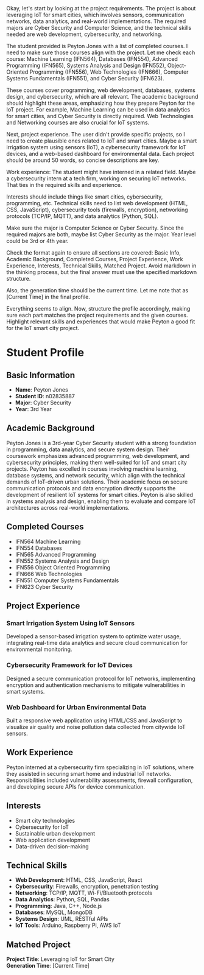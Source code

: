 <think>
Okay, let's start by looking at the project requirements. The project is about leveraging IoT for smart cities, which involves sensors, communication networks, data analytics, and real-world implementations. The required majors are Cyber Security and Computer Science, and the technical skills needed are web development, cybersecurity, and networking.

The student provided is Peyton Jones with a list of completed courses. I need to make sure those courses align with the project. Let me check each course: Machine Learning (IFN564), Databases (IFN554), Advanced Programming (IFN565), Systems Analysis and Design (IFN552), Object-Oriented Programming (IFN556), Web Technologies (IFN666), Computer Systems Fundamentals (IFN551), and Cyber Security (IFN623). 

These courses cover programming, web development, databases, systems design, and cybersecurity, which are all relevant. The academic background should highlight these areas, emphasizing how they prepare Peyton for the IoT project. For example, Machine Learning can be used in data analytics for smart cities, and Cyber Security is directly required. Web Technologies and Networking courses are also crucial for IoT systems.

Next, project experience. The user didn't provide specific projects, so I need to create plausible ones related to IoT and smart cities. Maybe a smart irrigation system using sensors (IoT), a cybersecurity framework for IoT devices, and a web-based dashboard for environmental data. Each project should be around 50 words, so concise descriptions are key.

Work experience: The student might have interned in a related field. Maybe a cybersecurity intern at a tech firm, working on securing IoT networks. That ties in the required skills and experience.

Interests should include things like smart cities, cybersecurity, programming, etc. Technical skills need to list web development (HTML, CSS, JavaScript), cybersecurity tools (firewalls, encryption), networking protocols (TCP/IP, MQTT), and data analytics (Python, SQL).

Make sure the major is Computer Science or Cyber Security. Since the required majors are both, maybe list Cyber Security as the major. Year level could be 3rd or 4th year. 

Check the format again to ensure all sections are covered: Basic Info, Academic Background, Completed Courses, Project Experience, Work Experience, Interests, Technical Skills, Matched Project. Avoid markdown in the thinking process, but the final answer must use the specified markdown structure.

Also, the generation time should be the current time. Let me note that as [Current Time] in the final profile. 

Everything seems to align. Now, structure the profile accordingly, making sure each part matches the project requirements and the given courses. Highlight relevant skills and experiences that would make Peyton a good fit for the IoT smart city project.
</think>

# Student Profile  

## Basic Information  
- **Name**: Peyton Jones  
- **Student ID**: n02835887  
- **Major**: Cyber Security  
- **Year**: 3rd Year  

## Academic Background  
Peyton Jones is a 3rd-year Cyber Security student with a strong foundation in programming, data analytics, and secure system design. Their coursework emphasizes advanced programming, web development, and cybersecurity principles, making them well-suited for IoT and smart city projects. Peyton has excelled in courses involving machine learning, database systems, and network security, which align with the technical demands of IoT-driven urban solutions. Their academic focus on secure communication protocols and data encryption directly supports the development of resilient IoT systems for smart cities. Peyton is also skilled in systems analysis and design, enabling them to evaluate and compare IoT architectures across real-world implementations.  

## Completed Courses  
- IFN564 Machine Learning  
- IFN554 Databases  
- IFN565 Advanced Programming  
- IFN552 Systems Analysis and Design  
- IFN556 Object Oriented Programming  
- IFN666 Web Technologies  
- IFN551 Computer Systems Fundamentals  
- IFN623 Cyber Security  

## Project Experience  
### Smart Irrigation System Using IoT Sensors  
Developed a sensor-based irrigation system to optimize water usage, integrating real-time data analytics and secure cloud communication for environmental monitoring.  

### Cybersecurity Framework for IoT Devices  
Designed a secure communication protocol for IoT networks, implementing encryption and authentication mechanisms to mitigate vulnerabilities in smart systems.  

### Web Dashboard for Urban Environmental Data  
Built a responsive web application using HTML/CSS and JavaScript to visualize air quality and noise pollution data collected from citywide IoT sensors.  

## Work Experience  
Peyton interned at a cybersecurity firm specializing in IoT solutions, where they assisted in securing smart home and industrial IoT networks. Responsibilities included vulnerability assessments, firewall configuration, and developing secure APIs for device communication.  

## Interests  
- Smart city technologies  
- Cybersecurity for IoT  
- Sustainable urban development  
- Web application development  
- Data-driven decision-making  

## Technical Skills  
- **Web Development**: HTML, CSS, JavaScript, React  
- **Cybersecurity**: Firewalls, encryption, penetration testing  
- **Networking**: TCP/IP, MQTT, Wi-Fi/Bluetooth protocols  
- **Data Analytics**: Python, SQL, Pandas  
- **Programming**: Java, C++, Node.js  
- **Databases**: MySQL, MongoDB  
- **Systems Design**: UML, RESTful APIs  
- **IoT Tools**: Arduino, Raspberry Pi, AWS IoT  

## Matched Project  
**Project Title**: Leveraging IoT for Smart City  
**Generation Time**: [Current Time]